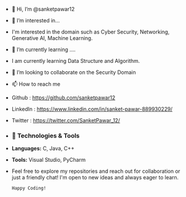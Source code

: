 - 👋 Hi, I’m @sanketpawar12
- 👀 I’m interested in...
- I'm interested in the domain such as Cyber Security, Networking, Generative AI, Machine Learning.
- 🌱 I’m currently learning ....
- I am currently learning Data Structure and Algorithm.
- 💞️ I’m looking to collaborate on the Security Domain
- 📫 How to reach me
- Github : https://github.com/sanketpawar12
- LinkedIn : https://www.linkedin.com/in/sanket-pawar-889930229/
- Twitter : https://twitter.com/SanketPawar_12/

- ### 🔧 Technologies & Tools

- **Languages:** C, Java, C++
-  **Tools:** Visual Studio, PyCharm

-  Feel free to explore my repositories and reach out for collaboration or just a friendly chat! I'm open to new ideas and always eager to learn.

       Happy Coding!

<!---
sanketpawar12/sanketpawar12 is a ✨ special ✨ repository because its `README.md` (this file) appears on your GitHub profile.
You can click the Preview link to take a look at your changes.
--->
